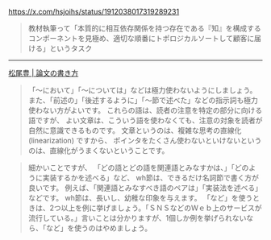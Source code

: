 https://x.com/hsjoihs/status/1912038017319289231

> 教材執筆って「本質的に相互依存関係を持つ存在である『知』を構成するコンポーネントを見極め、適切な順番にトポロジカルソートして顧客に届ける」というタスク

---

[松尾豊 | 論文の書き方](https://ymatsuo.com/information/how-to-write-paper-jp/)

> 「～において」「～については」などは極力使わないようにしましょう。 また、「前述の」「後述するように」「～節で述べた」などの指示詞も極力使わない方がよいです。 これらの語は、読者の注意を特定の部分に向ける語ですが、 よい文章は、こういう語を使わなくても、注意の対象を読者が自然に意識できるものです。 文章というのは、複雑な思考の直線化 (linearization) ですから、 ポインタをたくさん使わないといけないというのは、直線化がうまくないということです。

> 細かいことですが、 「どの語とどの語を関連語とみなすかは、」「どのように実装するかを述べる」など、 wh節は、できるだけ名詞節で書く方が良いです。 例えば、「関連語とみなすべき語のペアは」「実装法を述べる」などです。 wh節は、長いし、幼稚な印象を与えます。 「など」を使うときは、2つ以上を例に挙げましょう。「ＳＮＳなどのＷｅｂ上のサービスが流行している。」言いことは分かりますが、1個しか例を挙げられないなら、「など」を使うのはやめましょう。